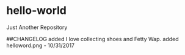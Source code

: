 # hello-world

Just Another Repository

##CHANGELOG
added I love collecting shoes and Fetty Wap.
added helloword.png - 10/31/2017
